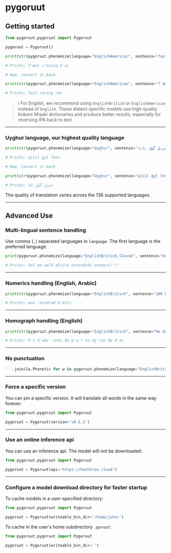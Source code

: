 # pygoruut

## Getting started

```python
from pygoruut.pygoruut import Pygoruut

pygoruut = Pygoruut()

print(str(pygoruut.phonemize(language="EnglishAmerican", sentence="fast racing car")))

# Prints: fˈæst ɹˈeɪsɪŋ kˈɑɹ

# Now, convert it back

print(str(pygoruut.phonemize(language="EnglishAmerican", sentence="fˈæst ɹˈeɪsɪŋ kˈɑɹ", is_reverse=True)))

# Prints: fast racing car
```

> ℹ️ For English, we recommend using `EnglishBritish` or `EnglishAmerican` instead of `English`. These dialect-specific models use high-quality Kokoro Misaki dictionaries and produce better results, especially for reversing IPA back to text.

---

### Uyghur language, our highest quality language

```python
print(str(pygoruut.phonemize(language="Uyghur", sentence="قىزىل گۈل ئاتا")))

# Prints: qizil gyl ʔɑtɑ

# Now, convert it back

print(str(pygoruut.phonemize(language="Uyghur", sentence="qizil gyl ʔɑtɑ", is_reverse=True)))

# Prints: قىزىل گۈل ئاتا
```

The quality of translation varies across the 136 supported languages.

---

## Advanced Use

### Multi-lingual sentence handling

Use comma (`,`) separated languages in `language`. The first language is the preferred language:

```python
print(pygoruut.phonemize(language="EnglishBritish,Slovak", sentence="hello world ahojte notindictionary!!!!"))

# Prints: həlˈəʊ wəld aɦɔjcɛ nɔtɪndɪktˈɪoʊŋɑɹi!!!!
```

---

### Numerics handling (English, Arabic)

```python
print(str(pygoruut.phonemize(language="EnglishBritish", sentence="100 bottles")))

# Prints: wʌn ˈhʌndrəd bˈɒtlz
```

---

### Homograph handling (English)

```python
print(str(pygoruut.phonemize(language="EnglishBritish", sentence="He dove into the pool to join the dove")))

# Prints: hˈi dˈəʊv ˈɪntu ðə pˈuːl tə dʒˈɔɪn ðə dˈʌv
```

---

### No punctuation

```python
' '.join([w.Phonetic for w in pygoruut.phonemize(language="EnglishBritish", sentence="hello world!!!!").Words])
```

---

### Force a specific version

You can pin a specific version. It will translate all words in the same way forever:

```python
from pygoruut.pygoruut import Pygoruut

pygoruut = Pygoruut(version='v0.6.2')
```

---

### Use an online inference api

You can use an inference api. The model will not be downloaded:

```python
from pygoruut.pygoruut import Pygoruut

pygoruut = Pygoruut(api='https://hashtron.cloud')
```

---

### Configure a model download directory for faster startup

To cache models in a user-specified directory:

```python
from pygoruut.pygoruut import Pygoruut

pygoruut = Pygoruut(writeable_bin_dir='/home/john/')
```

To cache in the user's home subdirectory `.goruut`:

```python
from pygoruut.pygoruut import Pygoruut

pygoruut = Pygoruut(writeable_bin_dir='')
```
